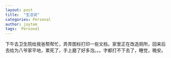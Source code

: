 ```yaml
---
layout: post
title:  "生活说"
categories: Personal
author: joytom
tags:  Personal
---
```


下午去卫生院给我爸帮帮忙，弄弄图标打印一些文档，家里正在改造厕所，回来后去给为八爷家平地，累死了，手上磨了好多泡。。。字都打不下去了，睡觉，晚安。